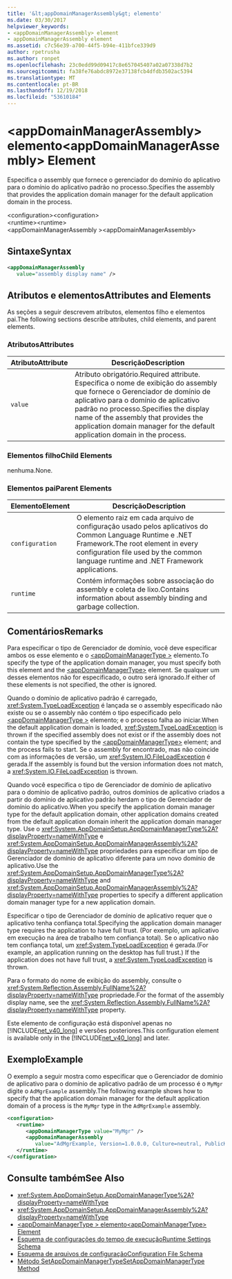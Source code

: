 ```yaml
---
title: '&lt;appDomainManagerAssembly&gt; elemento'
ms.date: 03/30/2017
helpviewer_keywords:
- <appDomainManagerAssembly> element
- appDomainManagerAssembly element
ms.assetid: c7c56e39-a700-44f5-b94e-411bfce339d9
author: rpetrusha
ms.author: ronpet
ms.openlocfilehash: 23c0edd99d09417c8e657045407a02a07338d7b2
ms.sourcegitcommit: fa38fe76abdc8972e37138fcb4dfdb3502ac5394
ms.translationtype: MT
ms.contentlocale: pt-BR
ms.lasthandoff: 12/19/2018
ms.locfileid: "53610184"
---
```

# <a name="ltappdomainmanagerassemblygt-element"></a><span data-ttu-id="945d5-102">&lt;appDomainManagerAssembly&gt; elemento</span><span class="sxs-lookup"><span data-stu-id="945d5-102">&lt;appDomainManagerAssembly&gt; Element</span></span>
<span data-ttu-id="945d5-103">Especifica o assembly que fornece o gerenciador do domínio do aplicativo para o domínio do aplicativo padrão no processo.</span><span class="sxs-lookup"><span data-stu-id="945d5-103">Specifies the assembly that provides the application domain manager for the default application domain in the process.</span></span>  
  
 <span data-ttu-id="945d5-104">\<configuration></span><span class="sxs-lookup"><span data-stu-id="945d5-104">\<configuration></span></span>  
<span data-ttu-id="945d5-105">\<runtime></span><span class="sxs-lookup"><span data-stu-id="945d5-105">\<runtime></span></span>  
<span data-ttu-id="945d5-106">\<appDomainManagerAssembly ></span><span class="sxs-lookup"><span data-stu-id="945d5-106">\<appDomainManagerAssembly></span></span>  
  
## <a name="syntax"></a><span data-ttu-id="945d5-107">Sintaxe</span><span class="sxs-lookup"><span data-stu-id="945d5-107">Syntax</span></span>  
  
```xml  
<appDomainManagerAssembly   
   value="assembly display name" />  
```  
  
## <a name="attributes-and-elements"></a><span data-ttu-id="945d5-108">Atributos e elementos</span><span class="sxs-lookup"><span data-stu-id="945d5-108">Attributes and Elements</span></span>  
 <span data-ttu-id="945d5-109">As seções a seguir descrevem atributos, elementos filho e elementos pai.</span><span class="sxs-lookup"><span data-stu-id="945d5-109">The following sections describe attributes, child elements, and parent elements.</span></span>  
  
### <a name="attributes"></a><span data-ttu-id="945d5-110">Atributos</span><span class="sxs-lookup"><span data-stu-id="945d5-110">Attributes</span></span>  
  
|<span data-ttu-id="945d5-111">Atributo</span><span class="sxs-lookup"><span data-stu-id="945d5-111">Attribute</span></span>|<span data-ttu-id="945d5-112">Descrição</span><span class="sxs-lookup"><span data-stu-id="945d5-112">Description</span></span>|  
|---------------|-----------------|  
|`value`|<span data-ttu-id="945d5-113">Atributo obrigatório.</span><span class="sxs-lookup"><span data-stu-id="945d5-113">Required attribute.</span></span> <span data-ttu-id="945d5-114">Especifica o nome de exibição do assembly que fornece o Gerenciador de domínio de aplicativo para o domínio de aplicativo padrão no processo.</span><span class="sxs-lookup"><span data-stu-id="945d5-114">Specifies the display name of the assembly that provides the application domain manager for the default application domain in the process.</span></span>|  
  
### <a name="child-elements"></a><span data-ttu-id="945d5-115">Elementos filho</span><span class="sxs-lookup"><span data-stu-id="945d5-115">Child Elements</span></span>  
 <span data-ttu-id="945d5-116">nenhuma.</span><span class="sxs-lookup"><span data-stu-id="945d5-116">None.</span></span>  
  
### <a name="parent-elements"></a><span data-ttu-id="945d5-117">Elementos pai</span><span class="sxs-lookup"><span data-stu-id="945d5-117">Parent Elements</span></span>  
  
|<span data-ttu-id="945d5-118">Elemento</span><span class="sxs-lookup"><span data-stu-id="945d5-118">Element</span></span>|<span data-ttu-id="945d5-119">Descrição</span><span class="sxs-lookup"><span data-stu-id="945d5-119">Description</span></span>|  
|-------------|-----------------|  
|`configuration`|<span data-ttu-id="945d5-120">O elemento raiz em cada arquivo de configuração usado pelos aplicativos do Common Language Runtime e .NET Framework.</span><span class="sxs-lookup"><span data-stu-id="945d5-120">The root element in every configuration file used by the common language runtime and .NET Framework applications.</span></span>|  
|`runtime`|<span data-ttu-id="945d5-121">Contém informações sobre associação do assembly e coleta de lixo.</span><span class="sxs-lookup"><span data-stu-id="945d5-121">Contains information about assembly binding and garbage collection.</span></span>|  
  
## <a name="remarks"></a><span data-ttu-id="945d5-122">Comentários</span><span class="sxs-lookup"><span data-stu-id="945d5-122">Remarks</span></span>  
 <span data-ttu-id="945d5-123">Para especificar o tipo de Gerenciador de domínio, você deve especificar ambos os esse elemento e o [ \<appDomainManagerType >](../../../../../docs/framework/configure-apps/file-schema/runtime/appdomainmanagertype-element.md) elemento.</span><span class="sxs-lookup"><span data-stu-id="945d5-123">To specify the type of the application domain manager, you must specify both this element and the [\<appDomainManagerType>](../../../../../docs/framework/configure-apps/file-schema/runtime/appdomainmanagertype-element.md) element.</span></span> <span data-ttu-id="945d5-124">Se qualquer um desses elementos não for especificado, o outro será ignorado.</span><span class="sxs-lookup"><span data-stu-id="945d5-124">If either of these elements is not specified, the other is ignored.</span></span>  
  
 <span data-ttu-id="945d5-125">Quando o domínio de aplicativo padrão é carregado, <xref:System.TypeLoadException> é lançada se o assembly especificado não existe ou se o assembly não contém o tipo especificado pelo [ \<appDomainManagerType >](../../../../../docs/framework/configure-apps/file-schema/runtime/appdomainmanagertype-element.md) elemento; e o processo falha ao iniciar.</span><span class="sxs-lookup"><span data-stu-id="945d5-125">When the default application domain is loaded, <xref:System.TypeLoadException> is thrown if the specified assembly does not exist or if the assembly does not contain the type specified by the [\<appDomainManagerType>](../../../../../docs/framework/configure-apps/file-schema/runtime/appdomainmanagertype-element.md) element; and the process fails to start.</span></span> <span data-ttu-id="945d5-126">Se o assembly for encontrado, mas não coincide com as informações de versão, um <xref:System.IO.FileLoadException> é gerada.</span><span class="sxs-lookup"><span data-stu-id="945d5-126">If the assembly is found but the version information does not match, a <xref:System.IO.FileLoadException> is thrown.</span></span>  
  
 <span data-ttu-id="945d5-127">Quando você especifica o tipo de Gerenciador de domínio de aplicativo para o domínio de aplicativo padrão, outros domínios de aplicativo criados a partir do domínio de aplicativo padrão herdam o tipo de Gerenciador de domínio do aplicativo.</span><span class="sxs-lookup"><span data-stu-id="945d5-127">When you specify the application domain manager type for the default application domain, other application domains created from the default application domain inherit the application domain manager type.</span></span> <span data-ttu-id="945d5-128">Use o <xref:System.AppDomainSetup.AppDomainManagerType%2A?displayProperty=nameWithType> e <xref:System.AppDomainSetup.AppDomainManagerAssembly%2A?displayProperty=nameWithType> propriedades para especificar um tipo de Gerenciador de domínio de aplicativo diferente para um novo domínio de aplicativo.</span><span class="sxs-lookup"><span data-stu-id="945d5-128">Use the <xref:System.AppDomainSetup.AppDomainManagerType%2A?displayProperty=nameWithType> and <xref:System.AppDomainSetup.AppDomainManagerAssembly%2A?displayProperty=nameWithType> properties to specify a different application domain manager type for a new application domain.</span></span>  
  
 <span data-ttu-id="945d5-129">Especificar o tipo de Gerenciador de domínio de aplicativo requer que o aplicativo tenha confiança total.</span><span class="sxs-lookup"><span data-stu-id="945d5-129">Specifying the application domain manager type requires the application to have full trust.</span></span> <span data-ttu-id="945d5-130">(Por exemplo, um aplicativo em execução na área de trabalho tem confiança total). Se o aplicativo não tem confiança total, um <xref:System.TypeLoadException> é gerada.</span><span class="sxs-lookup"><span data-stu-id="945d5-130">(For example, an application running on the desktop has full trust.) If the application does not have full trust, a <xref:System.TypeLoadException> is thrown.</span></span>  
  
 <span data-ttu-id="945d5-131">Para o formato do nome de exibição do assembly, consulte o <xref:System.Reflection.Assembly.FullName%2A?displayProperty=nameWithType> propriedade.</span><span class="sxs-lookup"><span data-stu-id="945d5-131">For the format of the assembly display name, see the <xref:System.Reflection.Assembly.FullName%2A?displayProperty=nameWithType> property.</span></span>  
  
 <span data-ttu-id="945d5-132">Este elemento de configuração está disponível apenas no [!INCLUDE[net_v40_long](../../../../../includes/net-v40-long-md.md)] e versões posteriores.</span><span class="sxs-lookup"><span data-stu-id="945d5-132">This configuration element is available only in the [!INCLUDE[net_v40_long](../../../../../includes/net-v40-long-md.md)] and later.</span></span>  
  
## <a name="example"></a><span data-ttu-id="945d5-133">Exemplo</span><span class="sxs-lookup"><span data-stu-id="945d5-133">Example</span></span>  
 <span data-ttu-id="945d5-134">O exemplo a seguir mostra como especificar que o Gerenciador de domínio de aplicativo para o domínio de aplicativo padrão de um processo é o `MyMgr` digite o `AdMgrExample` assembly.</span><span class="sxs-lookup"><span data-stu-id="945d5-134">The following example shows how to specify that the application domain manager for the default application domain of a process is the `MyMgr` type in the `AdMgrExample` assembly.</span></span>  
  
```xml  
<configuration>  
   <runtime>  
      <appDomainManagerType value="MyMgr" />  
      <appDomainManagerAssembly   
         value="AdMgrExample, Version=1.0.0.0, Culture=neutral, PublicKeyToken=6856bccf150f00b3" />  
   </runtime>  
</configuration>  
```  
  
## <a name="see-also"></a><span data-ttu-id="945d5-135">Consulte também</span><span class="sxs-lookup"><span data-stu-id="945d5-135">See Also</span></span>  
- <xref:System.AppDomainSetup.AppDomainManagerType%2A?displayProperty=nameWithType>  
- <xref:System.AppDomainSetup.AppDomainManagerAssembly%2A?displayProperty=nameWithType>  
- [<span data-ttu-id="945d5-136">\<appDomainManagerType > elemento</span><span class="sxs-lookup"><span data-stu-id="945d5-136">\<appDomainManagerType> Element</span></span>](../../../../../docs/framework/configure-apps/file-schema/runtime/appdomainmanagertype-element.md)  
- [<span data-ttu-id="945d5-137">Esquema de configurações do tempo de execução</span><span class="sxs-lookup"><span data-stu-id="945d5-137">Runtime Settings Schema</span></span>](../../../../../docs/framework/configure-apps/file-schema/runtime/index.md)  
- [<span data-ttu-id="945d5-138">Esquema de arquivos de configuração</span><span class="sxs-lookup"><span data-stu-id="945d5-138">Configuration File Schema</span></span>](../../../../../docs/framework/configure-apps/file-schema/index.md)  
- [<span data-ttu-id="945d5-139">Método SetAppDomainManagerType</span><span class="sxs-lookup"><span data-stu-id="945d5-139">SetAppDomainManagerType Method</span></span>](../../../../../docs/framework/unmanaged-api/hosting/iclrcontrol-setappdomainmanagertype-method.md)
